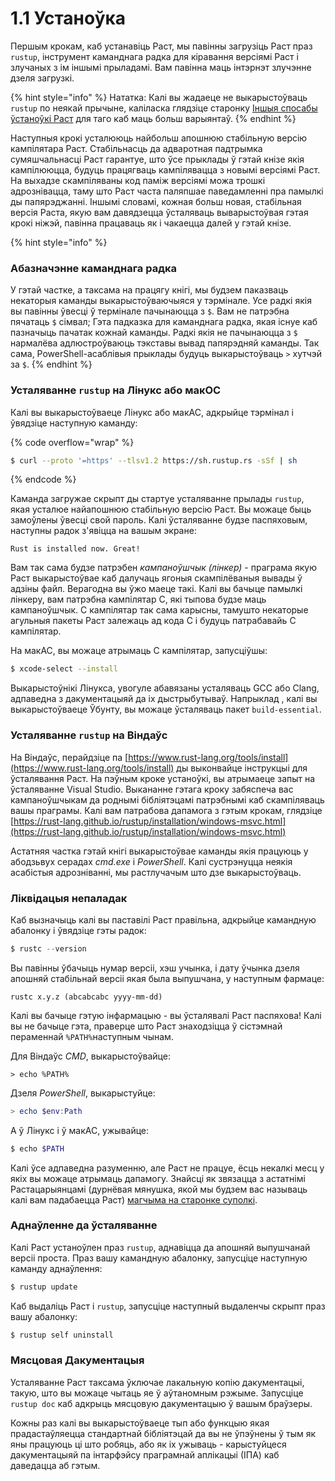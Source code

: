 # 1.1 Устаноўка

Першым крокам, каб устанавіць Раст, мы павінны загрузіць Раст праз `rustup`, інструмент каманднага радка для кіравання версіямі Раст і злучаных з ім іншымі прыладамі. Вам павінна маць інтэрнэт злучэнне дзеля загрузкі.&#x20;

{% hint style="info" %}
Нататка: Калі вы жадаеце не выкарыстоўваць `rustup` по неякай прычыне, каліласка глядзіце старонку [Іншыя спосабы ўстаноўкі Раст](https://forge.rust-lang.org/infra/other-installation-methods.html) для таго каб маць больш варыянтаў.
{% endhint %}

Наступныя крокі усталююць найбольш апошнюю стабільную версію кампілятара Раст. Стабільнасць да адваротная падтрымка сумяшчальнасці Раст гарантуе, што ўсе прыклады ў гэтай кнізе якія кампілююцца, будуць працягваць кампілявацца з новымі версіямі Раст. На выхадзе скампіляваны код паміж версіямі можа трошкі адрознівацца, таму што Раст часта паляпшае паведамленні пра памылкі ды папярэджанні. Іншымі словамі, кожная больш новая, стабільная версія Раста, якую вам давядзецца ўсталяваць выварыстоўвая гэтая крокі ніжэй, павінна працаваць як і чакаецца далей у гэтай кнізе.&#x20;

{% hint style="info" %}
### Абазначэнне каманднага радка

У гэтай частке, а таксама на працягу кнігі, мы будзем паказваць некаторыя каманды выкарыстоўваючыяся у тэрмінале. Усе радкі якія вы павінны ўвесці ў термінале пачынаюцца з `$`. Вам не патрэбна пячатаць `$` сімвал; Гэта падказка для каманднага радка, якая існуе каб пазначыць пачатак кожнай каманды. Радкі якія не пачынаюцца з `$` нармалёва адлюстроўваюць тэкставы вывад папярэдняй каманды.  Так сама, PowerShell-асаблівыя прыклады будуць выкарыстоўваць `>` хутчэй за `$`.&#x20;
{% endhint %}

### Усталяванне `rustup` на Лінукс або макОС

Калі вы выкарыстоўваеце Лінукс або макАС, адкрыйце тэрмінал і ўвядзіце наступную каманду:&#x20;

{% code overflow="wrap" %}
```bash
$ curl --proto '=https' --tlsv1.2 https://sh.rustup.rs -sSf | sh
```
{% endcode %}

Каманда загружае скрыпт ды стартуе усталяванне прылады `rustup`, якая усталюе найапошнюю стабільную версію Раст. Вы можаце быць замоўлены ўвесці свой пароль. Калі ўсталяванне будзе паспяховым, наступны радок з'явіцца на вашым экране:&#x20;

```
Rust is installed now. Great!
```

Вам так сама будзе патрэбен _кампаноўшчык (лінкер)_ - праграма якую Раст выкарыстоўвае каб далучаць ягоныя скампілёваныя вывады ў адзіны файл. Верагодна вы ўжо маеце такі. Калі вы бачыце памылкі лінкеру, вам патрэбна кампілятар C, які тыпова будзе маць кампаноўшчык. С кампілятар так сама карысны, тамушто некаторые  агульныя пакеты Раст залежаць ад кода C і будуць патрабавайь С кампілятар.&#x20;

На макАС,  вы можаце атрымаць C кампілятар, запусціўшы:&#x20;

```bash
$ xcode-select --install
```

Выкарыстоўнікі Лінукса,  увогуле абавязаны усталяваць GCC або Сlang, адпаведна з дакументацыяй да іх дыстрыбутываў. Напрыклад , калі вы выкарыстоўваеце Ўбунту, вы можаце ўсталяваць пакет `build-essential`.

### Усталяванне `rustup` на Віндаўс

На Віндаўс, перайдзіце па [https://www.rust-lang.org/tools/install](https://www.rust-lang.org/tools/install) ды выконвайце інструкцыі для ўсталявання Раст. На пэўным кроке устаноўкі, вы атрымаеце запыт на ўсталяванне Visual Studio. Выкананне гэтага кроку забяспеча вас кампаноўшчыкам да роднымі бібліятэцамі патрэбнымі каб скампіляваць вашы праграмы. Калі вам патрабова дапамога з гэтым крокам, глядзіце [https://rust-lang.github.io/rustup/installation/windows-msvc.html](https://rust-lang.github.io/rustup/installation/windows-msvc.html)

Астатняя частка гэтай кнігі выкарыстоўвае каманды якія працуюць у абодзьвух серадах _cmd.exe_ і _PowerShell_. Калі сустрэнуцца неякія асабістыя адрозніванні, мы растлучачым што дзе выкарыстоўваць.&#x20;

### Ліквідацыя непаладак

Каб вызначыць калі вы паставілі Раст правільна, адкрыйце камандную абалонку  і ўвядзіце гэты радок:&#x20;

```powershell
$ rustc --version
```

Вы павінны ўбачыць нумар версіі, хэш учынка, і дату ўчынка дзеля апошняй стабільнай версіі якая была выпушчана, у наступным фармаце:&#x20;

```
rustc x.y.z (abcabcabc yyyy-mm-dd)
```

Калі вы бачыце гэтую інфармацыю - вы ўсталявалі Раст паспяхова! Калі вы не бачыце гэта, праверце што Раст знаходзіцца ў сістэмнай пераменнай `%PATH%`наступным чынам.

Для Віндаўс _CMD_, выкарыстоўвайце:&#x20;

```shell
> echo %PATH%
```

Дзеля _PowerShell_, выкарыстуйце:&#x20;

```powershell
> echo $env:Path
```

А ў Лінукс і ў макАС, ужывайце:&#x20;

```sh
$ echo $PATH
```

Калі ўсе адпаведна разуменню, але Раст не працуе, ёсць некалкі месц у якіх вы можаце атрымаць дапамогу. Знайсці як звязацца з астатнімі Растацарыянцамі (дурнёвая мянушка, якой мы будзем вас называць калі вам падабаецца Раст) [магчыма на старонке суполкі](https://www.rust-lang.org/community).&#x20;

### Аднаўленне да ўсталяванне

Калі Раст устаноўлен праз `rustup`, аднавіцца да апошняй выпушчанай версіі проста. Праз вашу камандную абалонку, запусціце наступную каманду аднаўлення:&#x20;

```bash
$ rustup update
```

Каб выдаліць Раст і `rustup`, запусціце наступный выдаленчы скрыпт праз вашу абалонку:&#x20;

```bash
$ rustup self uninstall
```

### Мясцовая Дакументацыя

Усталяванне Раст таксама ўключае лакальную копію дакументацыі, такую, што вы можаце чытаць яе ў аўтаномным рэжыме. Запусціце `rustup doc` каб адкрыць мясцовую дакументацыю ў вашым браўзеры.&#x20;

Кожны раз калі вы выкарыстоўваеце тып або функцыю якая прадастаўляецца стандартнай бібліятэцай да вы не ўпэўнены ў тым як яны працуюць ці што робяць, або як іх ужываць - карыстуйцеся дакументацыяй па інтарфэйсу праграмнай аплікацыі (ІПА) каб даведацца аб гэтым.&#x20;

